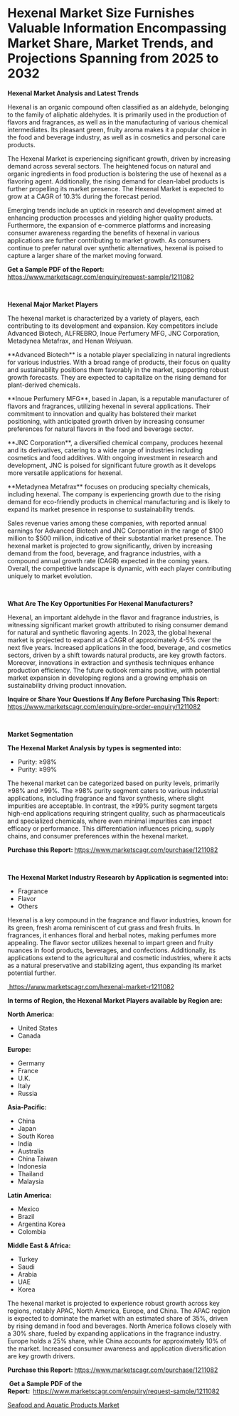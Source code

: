 <p><h1>Hexenal Market Size Furnishes Valuable Information Encompassing Market Share, Market Trends, and Projections Spanning from 2025 to 2032</h1></p><p><strong>Hexenal Market Analysis and Latest Trends</strong></p>
<p><p>Hexenal is an organic compound often classified as an aldehyde, belonging to the family of aliphatic aldehydes. It is primarily used in the production of flavors and fragrances, as well as in the manufacturing of various chemical intermediates. Its pleasant green, fruity aroma makes it a popular choice in the food and beverage industry, as well as in cosmetics and personal care products.</p><p>The Hexenal Market is experiencing significant growth, driven by increasing demand across several sectors. The heightened focus on natural and organic ingredients in food production is bolstering the use of hexenal as a flavoring agent. Additionally, the rising demand for clean-label products is further propelling its market presence. The Hexenal Market is expected to grow at a CAGR of 10.3% during the forecast period. </p><p>Emerging trends include an uptick in research and development aimed at enhancing production processes and yielding higher quality products. Furthermore, the expansion of e-commerce platforms and increasing consumer awareness regarding the benefits of hexenal in various applications are further contributing to market growth. As consumers continue to prefer natural over synthetic alternatives, hexenal is poised to capture a larger share of the market moving forward.</p></p>
<p><strong>Get a Sample PDF of the Report:&nbsp;</strong> <a href="https://www.marketscagr.com/enquiry/request-sample/1211082?utm_campaign=3192&utm_medium=2&utm_source=Github&utm_content=ia&utm_term=24032025&utm_id=hexenal">https://www.marketscagr.com/enquiry/request-sample/1211082</a></p>
<p>&nbsp;</p>
<p><strong>Hexenal Major Market Players</strong></p>
<p><p>The hexenal market is characterized by a variety of players, each contributing to its development and expansion. Key competitors include Advanced Biotech, ALFREBRO, Inoue Perfumery MFG, JNC Corporation, Metadynea Metafrax, and Henan Weiyuan.</p><p>**Advanced Biotech** is a notable player specializing in natural ingredients for various industries. With a broad range of products, their focus on quality and sustainability positions them favorably in the market, supporting robust growth forecasts. They are expected to capitalize on the rising demand for plant-derived chemicals.</p><p>**Inoue Perfumery MFG**, based in Japan, is a reputable manufacturer of flavors and fragrances, utilizing hexenal in several applications. Their commitment to innovation and quality has bolstered their market positioning, with anticipated growth driven by increasing consumer preferences for natural flavors in the food and beverage sector.</p><p>**JNC Corporation**, a diversified chemical company, produces hexenal and its derivatives, catering to a wide range of industries including cosmetics and food additives. With ongoing investment in research and development, JNC is poised for significant future growth as it develops more versatile applications for hexenal.</p><p>**Metadynea Metafrax** focuses on producing specialty chemicals, including hexenal. The company is experiencing growth due to the rising demand for eco-friendly products in chemical manufacturing and is likely to expand its market presence in response to sustainability trends.</p><p>Sales revenue varies among these companies, with reported annual earnings for Advanced Biotech and JNC Corporation in the range of $100 million to $500 million, indicative of their substantial market presence. The hexenal market is projected to grow significantly, driven by increasing demand from the food, beverage, and fragrance industries, with a compound annual growth rate (CAGR) expected in the coming years. Overall, the competitive landscape is dynamic, with each player contributing uniquely to market evolution.</p></p>
<p>&nbsp;</p>
<p><strong>What Are The Key Opportunities For Hexenal Manufacturers?</strong></p>
<p><p>Hexenal, an important aldehyde in the flavor and fragrance industries, is witnessing significant market growth attributed to rising consumer demand for natural and synthetic flavoring agents. In 2023, the global hexenal market is projected to expand at a CAGR of approximately 4-5% over the next five years. Increased applications in the food, beverage, and cosmetics sectors, driven by a shift towards natural products, are key growth factors. Moreover, innovations in extraction and synthesis techniques enhance production efficiency. The future outlook remains positive, with potential market expansion in developing regions and a growing emphasis on sustainability driving product innovation.</p></p>
<p><strong>Inquire or Share Your Questions If Any Before Purchasing This Report:</strong> <a href="https://www.marketscagr.com/enquiry/pre-order-enquiry/1211082?utm_campaign=3192&utm_medium=2&utm_source=Github&utm_content=ia&utm_term=24032025&utm_id=hexenal">https://www.marketscagr.com/enquiry/pre-order-enquiry/1211082</a></p>
<p>&nbsp;</p>
<p><strong>Market Segmentation</strong></p>
<p><strong>The Hexenal Market Analysis by types is segmented into:</strong></p>
<p><ul><li>Purity: ≥98%</li><li>Purity: ≥99%</li></ul></p>
<p><p>The hexenal market can be categorized based on purity levels, primarily ≥98% and ≥99%. The ≥98% purity segment caters to various industrial applications, including fragrance and flavor synthesis, where slight impurities are acceptable. In contrast, the ≥99% purity segment targets high-end applications requiring stringent quality, such as pharmaceuticals and specialized chemicals, where even minimal impurities can impact efficacy or performance. This differentiation influences pricing, supply chains, and consumer preferences within the hexenal market.</p></p>
<p><strong>Purchase this Report:&nbsp;</strong><a href="https://www.marketscagr.com/purchase/1211082?utm_campaign=3192&utm_medium=2&utm_source=Github&utm_content=ia&utm_term=24032025&utm_id=hexenal">https://www.marketscagr.com/purchase/1211082</a></p>
<p>&nbsp;</p>
<p><strong>The Hexenal Market Industry Research by Application is segmented into:</strong></p>
<p><ul><li>Fragrance</li><li>Flavor</li><li>Others</li></ul></p>
<p><p>Hexenal is a key compound in the fragrance and flavor industries, known for its green, fresh aroma reminiscent of cut grass and fresh fruits. In fragrances, it enhances floral and herbal notes, making perfumes more appealing. The flavor sector utilizes hexenal to impart green and fruity nuances in food products, beverages, and confections. Additionally, its applications extend to the agricultural and cosmetic industries, where it acts as a natural preservative and stabilizing agent, thus expanding its market potential further.</p></p>
<p><a href="https://www.marketscagr.com/hexenal-market-r1211082?utm_campaign=3192&utm_medium=2&utm_source=Github&utm_content=ia&utm_term=24032025&utm_id=hexenal">&nbsp;https://www.marketscagr.com/hexenal-market-r1211082</a></p>
<p><strong>In terms of Region, the Hexenal Market Players available by Region are:</strong></p>
<p>
    <p> <strong> North America: </strong>
        <ul>
            <li>United States</li>
            <li>Canada</li>
        </ul>
        </p> 
    <p> <strong> Europe: </strong>
        <ul>
            <li>Germany</li>
            <li>France</li>
            <li>U.K.</li>
            <li>Italy</li>
            <li>Russia</li>
        </ul>
        </p> 
    <p> <strong> Asia-Pacific: </strong>
        <ul>
            <li>China</li>
            <li>Japan</li>
            <li>South Korea</li>
            <li>India</li>
            <li>Australia</li>
            <li>China Taiwan</li>
            <li>Indonesia</li>
            <li>Thailand</li>
            <li>Malaysia</li>
        </ul>
        </p> 
    <p> <strong> Latin America: </strong>
        <ul>
            <li>Mexico</li>
            <li>Brazil</li>
            <li>Argentina Korea</li>
            <li>Colombia</li>
        </ul>
        </p> 
    <p> <strong> Middle East & Africa: </strong>
        <ul>
            <li>Turkey</li>
            <li>Saudi</li>
            <li>Arabia</li>
            <li>UAE</li>
            <li>Korea</li>
        </ul>
    </p>
    </p>
<p><p>The hexenal market is projected to experience robust growth across key regions, notably APAC, North America, Europe, and China. The APAC region is expected to dominate the market with an estimated share of 35%, driven by rising demand in food and beverages. North America follows closely with a 30% share, fueled by expanding applications in the fragrance industry. Europe holds a 25% share, while China accounts for approximately 10% of the market. Increased consumer awareness and application diversification are key growth drivers.</p></p>
<p><strong>Purchase this Report: </strong><a href="https://www.marketscagr.com/purchase/1211082?utm_campaign=3192&utm_medium=2&utm_source=Github&utm_content=ia&utm_term=24032025&utm_id=hexenal">https://www.marketscagr.com/purchase/1211082</a></p>
<p>&nbsp;<strong>Get a Sample PDF of the Report:&nbsp;&nbsp;</strong><a href="https://www.marketscagr.com/enquiry/request-sample/1211082?utm_campaign=3192&utm_medium=2&utm_source=Github&utm_content=ia&utm_term=24032025&utm_id=hexenal">https://www.marketscagr.com/enquiry/request-sample/1211082</a></p>
<p><strong></strong></p>
<p><p><a href="https://github.com/lynlynyusay/Market-Research-Report-List-1/blob/main/seafood-and-aquatic-products-market.md?utm_campaign=3192&utm_medium=2&utm_source=Github&utm_content=ia&utm_term=24032025&utm_id=hexenal">Seafood and Aquatic Products Market</a></p></p>